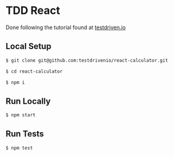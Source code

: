 # TDD React

Done following the tutorial found at [testdriven.io](https://testdriven.io/blog/tdd-with-react-jest-and-enzyme-part-one/)

## Local Setup
```sh
$ git clone git@github.com:testdrivenio/react-calculator.git
```

```sh
$ cd react-calculator
```

```sh
$ npm i
```

## Run Locally
```sh
$ npm start
```

## Run Tests
```sh
$ npm test
```
